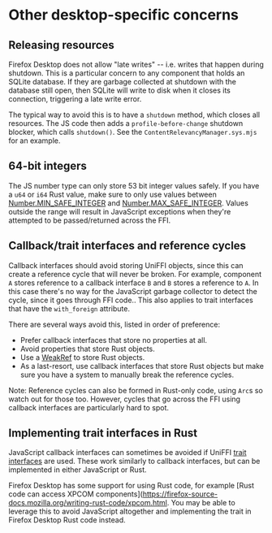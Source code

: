 # Other desktop-specific concerns

## Releasing resources

Firefox Desktop does not allow "late writes" -- i.e. writes that happen during shutdown.
This is a particular concern to any component that holds an SQLite database.
If they are garbage collected at shutdown with the database still open, then SQLite will write to disk when it closes its connection, triggering a late write error.

The typical way to avoid this is to have a `shutdown` method, which closes all resources.
The JS code then adds a `profile-before-change` shutdown blocker, which calls `shutdown()`.
See the `ContentRelevancyManager.sys.mjs` for an example.

## 64-bit integers

The JS number type can only store 53 bit integer values safely.
If you have a `u64` or `i64` Rust value, make sure to only use values between [Number.MIN_SAFE_INTEGER](https://developer.mozilla.org/en-US/docs/Web/JavaScript/Reference/Global_Objects/Number/MIN_SAFE_INTEGER) and [Number.MAX_SAFE_INTEGER](https://developer.mozilla.org/en-US/docs/Web/JavaScript/Reference/Global_Objects/Number/MAX_SAFE_INTEGER).
Values outside the range will result in JavaScript exceptions when they're attempted to be passed/returned across the FFI.

## Callback/trait interfaces and reference cycles

Callback interfaces should avoid storing UniFFI objects, since this can create a reference cycle that will never be broken.
For example, component `A` stores reference to a callback interface `B` and `B` stores a reference to `A`.
In this case there's no way for the JavaScript garbage collector to detect the cycle, since it goes through FFI code..
This also applies to trait interfaces that have the `with_foreign` attribute.

There are several ways avoid this, listed in order of preference:

 * Prefer callback interfaces that store no properties at all.
 * Avoid properties that store Rust objects.
 * Use a [WeakRef](https://developer.mozilla.org/en-US/docs/Web/JavaScript/Reference/Global_Objects/WeakRef) to store Rust objects.
 * As a last-resort, use callback interfaces that store Rust objects but make sure you have a system to manually break the reference cycles.

Note: Reference cycles can also be formed in Rust-only code, using `Arc`s so watch out for those too.
However, cycles that go across the FFI using callback interfaces are particularly hard to spot.

## Implementing trait interfaces in Rust

JavaScript callback interfaces can sometimes be avoided if UniFFI [trait interfaces](https://mozilla.github.io/uniffi-rs/latest/types/interfaces.html#exposing-traits-as-interfaces) are used.
These work similarly to callback interfaces, but can be implemented in either JavaScript or Rust.

Firefox Desktop has some support for using Rust code, for example [Rust code can access XPCOM components](https://firefox-source-docs.mozilla.org/writing-rust-code/xpcom.html.
You may be able to leverage this to avoid JavaScript altogether and implementing the trait in Firefox Desktop Rust code instead.
